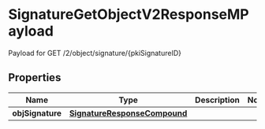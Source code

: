

# SignatureGetObjectV2ResponseMPayload

Payload for GET /2/object/signature/{pkiSignatureID}

## Properties

| Name | Type | Description | Notes |
|------------ | ------------- | ------------- | -------------|
|**objSignature** | [**SignatureResponseCompound**](SignatureResponseCompound.md) |  |  |



